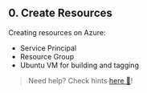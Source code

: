 ## 0. Create Resources
Creating resources on Azure:
- Service Principal
- Resource Group
- Ubuntu VM for building and tagging

 > Need help? Check hints [here :blue_book:](hints/creatingresources.md)! 

